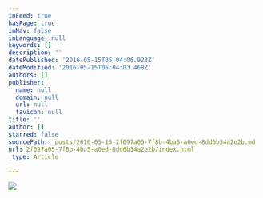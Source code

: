 ```yaml
---
inFeed: true
hasPage: true
inNav: false
inLanguage: null
keywords: []
description: ''
datePublished: '2016-05-15T05:04:06.923Z'
dateModified: '2016-05-15T05:04:03.468Z'
authors: []
publisher:
  name: null
  domain: null
  url: null
  favicon: null
title: ''
author: []
starred: false
sourcePath: _posts/2016-05-15-2f097a05-7f8b-4ba5-a0ed-8dd6b34a2e2b.md
url: 2f097a05-7f8b-4ba5-a0ed-8dd6b34a2e2b/index.html
_type: Article

---
```

![](https://the-grid-user-content.s3-us-west-2.amazonaws.com/57a9cb0e-b67b-4104-9e19-5f93dc2015f0.jpg)